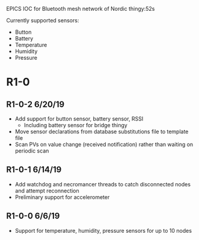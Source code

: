EPICS IOC for Bluetooth mesh network of Nordic thingy:52s

Currently supported sensors:

- Button
- Battery
- Temperature
- Humidity
- Pressure

R1-0
=================

R1-0-2 6/20/19
----
- Add support for button sensor, battery sensor, RSSI
	- Including battery sensor for bridge thingy
- Move sensor declarations from database substitutions file to template file
- Scan PVs on value change (received notification) rather than waiting on periodic scan

R1-0-1 6/14/19
----
- Add watchdog and necromancer threads to catch disconnected nodes
  and attempt reconnection
- Preliminary support for accelerometer

R1-0-0 6/6/19
----
- Support for temperature, humidity, pressure sensors for up to 10 nodes

